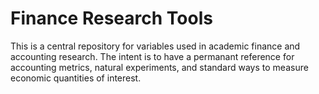 Finance Research Tools
======================

This is a central repository for variables used in academic finance and accounting research.  The intent is to have a permanant reference for accounting metrics, natural experiments, and standard ways to measure economic quantities of interest.
